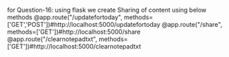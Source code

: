 for Question-16: 
using flask
we create  Sharing of content  using below methods
@app.route("/updatefortoday", methods=['GET','POST'])#http://localhost:5000/updatefortoday
@app.route("/share", methods=['GET'])#http://localhost:5000/share
@app.route("/clearnotepadtxt", methods=['GET'])#http://localhost:5000/clearnotepadtxt

